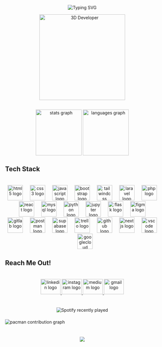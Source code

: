 <p align="center">
  <img src="https://readme-typing-svg.demolab.com?font=Fira+Code&size=24&pause=1000&color=00FFFF&center=true&vCenter=true&width=500&lines=Hi%2C+I'm+Rivan+Alamsyah!;Back-End+Developer+%7C+Tech+Explorer;Building+Solutions+with+Code+%F0%9F%92%BB" alt="Typing SVG" />
</p>

<p align="center">
  <img src="https://github.com/rivanalamsyah/rivanalamsyah/assets/3d-animation.gif" alt="3D Developer" width="280"/>
</p>

<br clear="both">

<div align="center">
  <img src="https://github-readme-stats.vercel.app/api?username=rivanalamsyah&hide_title=false&hide_rank=false&show_icons=true&include_all_commits=true&count_private=true&disable_animations=false&theme=dracula&locale=en&hide_border=false&order=1" height="150" alt="stats graph"  />
  <img src="https://github-readme-stats.vercel.app/api/top-langs?username=rivanalamsyah&locale=en&hide_title=false&layout=compact&card_width=320&langs_count=5&theme=dracula&hide_border=false&order=2" height="150" alt="languages graph"  />
</div>

###

<h2 align="left">Tech Stack</h2>

###

<br clear="both">

<div align="center">
  <img src="https://cdn.jsdelivr.net/gh/devicons/devicon/icons/html5/html5-original.svg" height="50" alt="html5 logo"  />
  <img width="15" />
  <img src="https://cdn.jsdelivr.net/gh/devicons/devicon/icons/css3/css3-original.svg" height="50" alt="css3 logo"  />
  <img width="15" />
  <img src="https://cdn.jsdelivr.net/gh/devicons/devicon/icons/javascript/javascript-original.svg" height="50" alt="javascript logo"  />
  <img width="15" />
  <img src="https://cdn.jsdelivr.net/gh/devicons/devicon/icons/bootstrap/bootstrap-original.svg" height="50" alt="bootstrap logo"  />
  <img width="15" />
  <img src="https://cdn.simpleicons.org/tailwindcss/06B6D4" height="50" alt="tailwindcss logo"  />
  <img width="15" />
  <img src="https://cdn.jsdelivr.net/gh/devicons/devicon/icons/laravel/laravel-original.svg" height="50" alt="laravel logo"  />
  <img width="15" />
  <img src="https://skillicons.dev/icons?i=php" height="50" alt="php logo"  />
  <img width="15" />
  <img src="https://cdn.simpleicons.org/react/61DAFB" height="50" alt="react logo"  />
  <img width="15" />
  <img src="https://cdn.simpleicons.org/mysql/4479A1" height="50" alt="mysql logo"  />
  <img width="15" />
  <img src="https://skillicons.dev/icons?i=py" height="50" alt="python logo"  />
  <img width="15" />
  <img src="https://cdn.simpleicons.org/jupyter/F37626" height="50" alt="jupyter logo"  />
  <img width="15" />
  <img src="https://skillicons.dev/icons?i=flask" height="50" alt="flask logo"  />
  <img width="15" />
  <img src="https://skillicons.dev/icons?i=figma" height="50" alt="figma logo"  />
  <img width="15" />
  <img src="https://cdn.simpleicons.org/gitlab/FC6D26" height="50" alt="gitlab logo"  />
  <img width="15" />
  <img src="https://skillicons.dev/icons?i=postman" height="50" alt="postman logo"  />
  <img width="15" />
  <img src="https://cdn.simpleicons.org/supabase/3ECF8E" height="50" alt="supabase logo"  />
  <img width="15" />
  <img src="https://cdn.simpleicons.org/trello/0052CC" height="50" alt="trello logo"  />
  <img width="15" />
  <img src="https://skillicons.dev/icons?i=github" height="50" alt="github logo"  />
  <img width="15" />
  <img src="https://skillicons.dev/icons?i=nextjs" height="50" alt="nextjs logo"  />
  <img width="15" />
  <img src="https://skillicons.dev/icons?i=vscode" height="50" alt="vscode logo"  />
  <img width="15" />
  <img src="https://skillicons.dev/icons?i=gcp" height="50" alt="googlecloud logo"  />
</div>

###

<h2 align="left">Reach Me Out!</h2>

###

<br clear="both">

<div align="center">
  <a href="www.linkedin.com/in/rivanalamsyah" target="_blank">
    <img src="https://raw.githubusercontent.com/maurodesouza/profile-readme-generator/master/src/assets/icons/social/linkedin/default.svg" width="65" height="50" alt="linkedin logo"  />
  </a>
  <a href="https://www.instagram.com/rivanalamsyahh/" target="_blank">
    <img src="https://raw.githubusercontent.com/maurodesouza/profile-readme-generator/master/src/assets/icons/social/instagram/default.svg" width="65" height="50" alt="instagram logo"  />
  </a>
  <a href="https://medium.com/@rivanalamsyah" target="_blank">
    <img src="https://raw.githubusercontent.com/maurodesouza/profile-readme-generator/master/src/assets/icons/social/medium/default.svg" width="65" height="50" alt="medium logo"  />
  </a>
  <a href="mailto:alamsyahrivan14@gmail.com" target="_blank">
    <img src="https://raw.githubusercontent.com/maurodesouza/profile-readme-generator/master/src/assets/icons/social/gmail/default.svg" width="65" height="50" alt="gmail logo"  />
  </a>
</div>

###

<br clear="both">

<div align="center">
  <img src="https://spotify-recently-played-readme.vercel.app/api?count=5&unique=true" alt="Spotify recently played"  />
</div>

###

<picture>
  <source media="(prefers-color-scheme: dark)" srcset="https://raw.githubusercontent.com/rivanalamsyah/rivanalamsyah/output/pacman-contribution-graph-dark.svg">
  <source media="(prefers-color-scheme: light)" srcset="https://raw.githubusercontent.com/rivanalamsyah/rivanalamsyah/output/pacman-contribution-graph.svg">
  <img alt="pacman contribution graph" src="https://raw.githubusercontent.com/rivanalamsyah/rivanalamsyah/output/pacman-contribution-graph.svg">
</picture>

###

<br clear="both">

<div align="center">
  <img src="https://profile-counter.glitch.me/rivanalamsyah/count.svg?"  />
</div>

###
